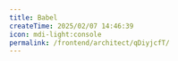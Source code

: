 ```yaml
---
title: Babel
createTime: 2025/02/07 14:46:39
icon: mdi-light:console
permalink: /frontend/architect/qDiyjcfT/
---
```

